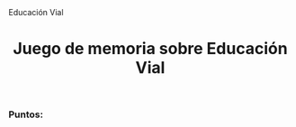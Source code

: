 <!DOCTYPE html>
<html lang="es">
<head>
  <meta charset="UTF-8">
  <meta name="viewport" content="width=device-width", initial-scale="1.0">
  <tittle>Educación Vial</tittle>
  <link rel="stylesheet" href="style.css"></link>
  <script src="script.js"></script>
</head>
<body>
  <header>
    <div class="header">
      <h1>Juego de memoria sobre Educación Vial</h1>
    </div>
  </header>
  <h3>Puntos:<span id="result"></span></h3>
  <div class="grid">
  </div>

</body>
</html>
